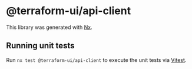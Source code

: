 # @terraform-ui/api-client

This library was generated with [Nx](https://nx.dev).

## Running unit tests

Run `nx test @terraform-ui/api-client` to execute the unit tests via [Vitest](https://vitest.dev/).
